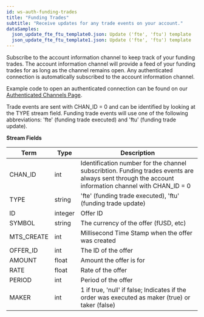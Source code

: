 ```yaml
---
id: ws-auth-funding-trades
title: "Funding Trades"
subtitle: "Receive updates for any trade events on your account."
dataSamples:
  json_update_fte_ftu_template0.json: Update ('fte', 'ftu') template
  json_update_fte_ftu_template1.json: Update ('fte', 'ftu') template
---
```


Subscribe to the account information channel to keep track of your funding trades. The account information channel will provide a feed of your funding trades for as long as the channel remains open. Any authenticated connection is automatically subscribed to the account information channel.

Example code to open an authenticated connection can be found on our [Authenticated Channels Page](doc:ws-auth).

Trade events are sent with CHAN_ID = 0 and can be identified by looking at the TYPE stream field. Funding trade events will use one of the following abbreviations: 'fte' (funding trade executed) and 'ftu' (funding trade update).


**Stream Fields**

Term | Type | Description
-- | -- | --
CHAN_ID | int | Identification number for the channel subscribtion. Funding trades events are always sent through the account information channel with CHAN_ID = 0
TYPE | string | 'fte' (funding trade executed), 'ftu' (funding trade update)
ID  |  integer  |  Offer ID
SYMBOL  |  string  |  The currency of the offer (fUSD, etc)
MTS_CREATE  |  int  |  Millisecond Time Stamp when the offer was created
OFFER_ID  |  int  |  The ID of the offer
AMOUNT  |  float  |  Amount the offer is for
RATE  |  float  |  Rate of the offer
PERIOD  |  int  |  Period of the offer
MAKER  |  int  |  1 if true, 'null' if false; Indicates if the order was executed as maker (true) or taker (false)
